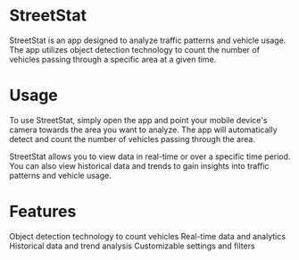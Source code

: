 # StreetStat

StreetStat is an app designed to analyze traffic patterns and vehicle usage. The app utilizes object detection technology to count the number of vehicles passing through a specific area at a given time.



# Usage

To use StreetStat, simply open the app and point your mobile device's camera towards the area you want to analyze. The app will automatically detect and count the number of vehicles passing through the area.

StreetStat allows you to view data in real-time or over a specific time period. You can also view historical data and trends to gain insights into traffic patterns and vehicle usage.

# Features

Object detection technology to count vehicles
Real-time data and analytics
Historical data and trend analysis
Customizable settings and filters

